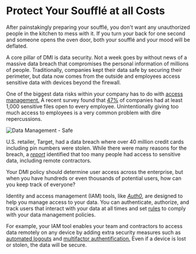 # Protect Your Soufflé at all Costs

After painstakingly preparing your soufflé, you don't want any unauthorized people in the kitchen to mess with it. If you turn your back for one second and someone opens the oven door, both your soufflé and your mood will be deflated.

A core pillar of DMI is data security. Not a week goes by without news of a massive data breach that compromises the personal information of millions of people. Traditionally, companies kept their data safe by securing their perimeter, but data now comes from the outside and employees access sensitive data with devices beyond the firewall.

One of the biggest data risks within your company has to do with [access management.](https://auth0.com/user-management) A recent survey found that [47%](https://blog.varonis.com/2017-varonis-data-risk-report-47-had-at-least-1000-sensitive-files-exposed/) of companies had at least 1,000 sensitive files open to every employee. Unintentionally giving too much access to employees is a very common problem with dire repercussions.

![Data Management - Safe](https://quip.com/-/blob/PFUAAA5PmMo/CKGRI2qLmwKrQDrWsCXeXA?s=UHW7A8Vnf25t)

U.S. retailer, Target, had a data breach where over 40 million credit cards including pin numbers were stolen. While there were many reasons for the breach, a [_report_](https://krebsonsecurity.com/2015/09/inside-target-corp-days-after-2013-breach/) identified that too many people had access to sensitive data, including remote contractors.

Your DMI policy should determine user access across the enterprise, but when you have hundreds or even thousands of potential users, how can you keep track of everyone?

Identity and access management (IAM) tools, like [_Auth0_](https://auth0.com/learn/cloud-identity-access-management/), are designed to help you manage access to your data. You can authenticate, authorize, and track users that interact with your data at all times and set [rules](https://auth0.com/docs/rules/current) to comply with your data management policies.

For example, your IAM tool enables your team and contractors to access data remotely on any device by adding extra security measures such as [automated logouts](https://auth0.com/docs/logout) and [multifactor authentification.](https://auth0.com/docs/multifactor-authentication) Even if a device is lost or stolen, the data will be secure.